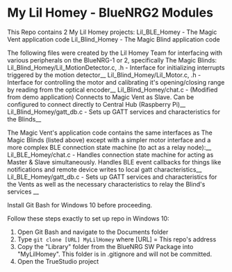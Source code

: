 My Lil Homey - BlueNRG2 Modules
===============================
This Repo contains 2 My Lil Homey projects:
Lil_BLE_Homey - The Magic Vent application code
Lil_Blind_Homey - The Magic Blind application code 

The following files were created by the Lil Homey Team for interfacing with various peripherals on the BlueNRG-1 or 2, specifically The Magic Blinds:  
Lil_Blind_Homey/Lil_MotionDetector.c, .h - Interface for initializing interrupts triggered by the motion detector__
Lil_Blind_Homey/Lil_Motor.c, .h - Interface for controlling the motor and calibrating it's opening/closing range by reading from the optical encoder__
Lil_Blind_Homey/chat.c - (Modified from demo application) Connects to Magic Vent as Slave. Can be configured to connect directly to Central Hub (Raspberry Pi)__
Lil_Blind_Homey/gatt_db.c - Sets up GATT services and characteristics for the Blinds__

The Magic Vent's application code contains the same interfaces as The Magic Blinds (listed above) except with a simpler motor interface and a more complex BLE connection state machine (to act as a relay node):__
Lil_BLE_Homey/chat.c - Handles connection state machine for acting as Master & Slave simultaneously. Handles BLE event callbacks for things like notifications and remote device writes to local gatt characteristics__
Lil_BLE_Homey/gatt_db.c - Sets up GATT services and characteristics for the Vents as well as the necessary characteristics to relay the Blind's services __

Install Git Bash for Windows 10 before proceeding.

Follow these steps exactly to set up repo in Windows 10:
1. Open Git Bash and navigate to the Documents folder
2. Type `git clone [URL] MyLilHomey` where [URL] = This repo's address
3. Copy the "Library" folder from the BlueNRG SW Package into "MyLilHomey". This folder is in .gitignore and will not be committed.
4. Open the TrueStudio project

